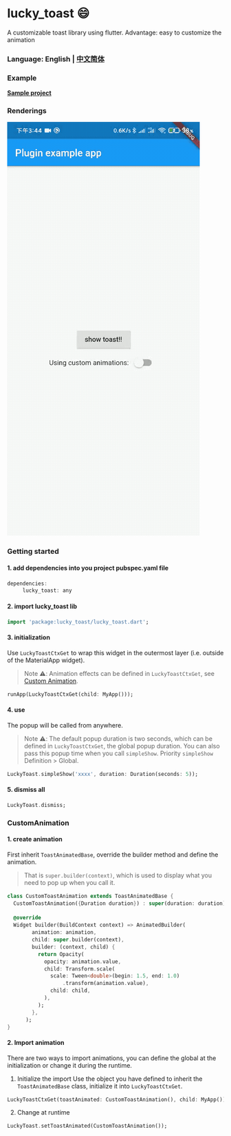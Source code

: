 # lucky_toast 😄

A customizable toast library using flutter.
Advantage: easy to customize the animation

### Language: English | [中文简体](README_zh.md)

### Example

**[Sample project](example)**

### Renderings

![lucky_toast](example/assets/1598341573770718.gif)

### Getting started

#### 1. add dependencies into you project pubspec.yaml file

```dart
dependencies:
     lucky_toast: any
```

#### 2. import lucky_toast lib

```dart
import 'package:lucky_toast/lucky_toast.dart';
```

#### 3. initialization

Use `LuckyToastCtxGet` to wrap this widget in the outermost layer (i.e. outside of the MaterialApp widget).

> Note ⚠️: Animation effects can be defined in `LuckyToastCtxGet`, see [Custom Animation](#CustomAnimation).

```dart
runApp(LuckyToastCtxGet(child: MyApp()));
```

#### 4. use

The popup will be called from anywhere.

> Note ⚠️: The default popup duration is two seconds, which can be defined in `LuckyToastCtxGet`, the global popup duration. You can also pass this popup time when you call `simpleShow`. Priority `simpleShow` Definition > Global.

```dart
LuckyToast.simpleShow('xxxx', duration: Duration(seconds: 5));
```

#### 5. dismiss all

```dart
LuckyToast.dismiss;
```

### CustomAnimation

#### 1. create animation

First inherit `ToastAnimatedBase`, override the builder method and define the animation.

> That is `super.builder(context)`, which is used to display what you need to pop up when you call it.

```dart
class CustomToastAnimation extends ToastAnimatedBase {
  CustomToastAnimation({Duration duration}) : super(duration: duration);

  @override
  Widget builder(BuildContext context) => AnimatedBuilder(
        animation: animation,
        child: super.builder(context),
        builder: (context, child) {
          return Opacity(
            opacity: animation.value,
            child: Transform.scale(
              scale: Tween<double>(begin: 1.5, end: 1.0)
                  .transform(animation.value),
              child: child,
            ),
          );
        },
      );
}

```

#### 2. Import animation

There are two ways to import animations, you can define the global at the initialization or change it during the runtime.

1. Initialize the import
   Use the object you have defined to inherit the `ToastAnimatedBase` class, initialize it into `LuckyToastCtxGet`.

```dart
LuckyToastCtxGet(toastAnimated: CustomToastAnimation(), child: MyApp());
```

2. Change at runtime

```dart
LuckyToast.setToastAnimated(CustomToastAnimation());
```
